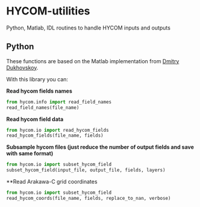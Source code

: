 # HYCOM-utilities
Python, Matlab, IDL routines to handle HYCOM inputs and outputs

## Python
These functions are based on the Matlab implementation from [Dmitry Dukhovskoy](https://www.coaps.fsu.edu/dmitry-dukhovskoy).

With this library you can:

**Read hycom fields names** 
```python
from hycom.info import read_field_names
read_field_names(file_name)
```

**Read hycom field data** 

```python
from hycom.io import read_hycom_fields
read_hycom_fields(file_name, fields)
```

**Subsample hycom files (just reduce the number of output fields and save with same format)** 

```python
from hycom.io import subset_hycom_field
subset_hycom_field(input_file, output_file, fields, layers)
```
**Read Arakawa-C grid coordinates

```python
from hycom.io import subset_hycom_field
read_hycom_coords(file_name, fields, replace_to_nan, verbose)
```